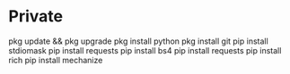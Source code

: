 # Private
pkg update &amp;&amp; pkg upgrade pkg install python pkg install git pip install stdiomask pip install requests pip install bs4 pip install requests pip install rich pip install mechanize
